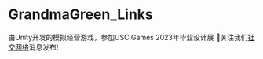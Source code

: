 # GrandmaGreen_Links  
由Unity开发的模拟经营游戏，参加USC Games 2023年毕业设计展
:tulip:关注我们[社交网络](https://twitter.com/grannygreengame)消息发布! 
